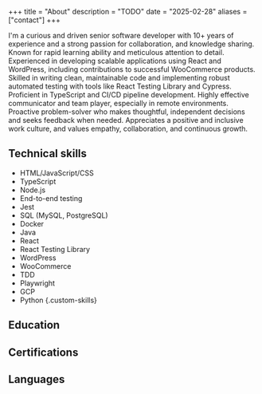 +++
title = "About"
description = "TODO"
date = "2025-02-28"
aliases = ["contact"]
+++

I'm a curious and driven senior software developer with 10+ years of experience and a strong passion for collaboration, and knowledge sharing. Known for rapid learning ability and meticulous attention to detail. Experienced in developing scalable applications using React and WordPress, including contributions to successful WooCommerce products. Skilled in writing clean, maintainable code and implementing robust automated testing with tools like React Testing Library and Cypress. Proficient in TypeScript and CI/CD pipeline development. Highly effective communicator and team player, especially in remote environments. Proactive problem-solver who makes thoughtful, independent decisions and seeks feedback when needed. Appreciates a positive and inclusive work culture, and values empathy, collaboration, and continuous growth.


## Technical skills

* HTML/JavaScript/CSS
* TypeScript
* Node.js
* End-to-end testing
* Jest
* SQL (MySQL, PostgreSQL)
* Docker
* Java
* React
* React Testing Library
* WordPress
* WooCommerce
* TDD
* Playwright
* GCP
* Python
{.custom-skills}


## Education

## Certifications

## Languages



